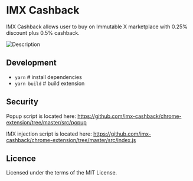 # IMX Cashback

IMX Cashback allows user to buy on Immutable X marketplace with 0.25% discount plus 0.5% cashback.

![Description](https://user-images.githubusercontent.com/47747262/166470383-9d54a962-cf08-49d3-80aa-bdc18ca1c04f.jpeg)

## Development

- `yarn` # install dependencies 
- `yarn build` # build extension

## Security

Popup script is located here: https://github.com/imx-cashback/chrome-extension/tree/master/src/popup

IMX injection script is located here: https://github.com/imx-cashback/chrome-extension/tree/master/src/index.js

## Licence
Licensed under the terms of the MIT License.